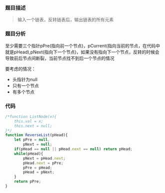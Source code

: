 ### 题目描述
> 输入一个链表，反转链表后，输出链表的所有元素

### 题目分析
至少需要三个指针pPre(指向前一个节点)，pCurrent(指向当前的节点，在代码中就是pHead),pNext(指向下一个节点)，如果没有指向下一个节点，反转的时候会导致前后节点间断裂，当前节点找不到后一个节点的情况

要考虑的情况：
- 头指针为null
- 只有一个节点
- 有多个节点

### 代码
```javascript
/*function ListNode(x){
    this.val = x;
    this.next = null;
}*/
function ReverseList(pHead){
    let pPre = null,
        pNext = null;
    if(pHead == null || pHead.next == null) return pHead;
    while(pHead){
        pNext = pHead.next;
        pHead.next = pPre;
        pPre = pHead;
        pHead = pNext;
    }
    return pPre;
}
```
